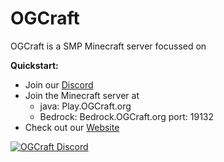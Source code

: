# OGCraft

OGCraft is a SMP Minecraft server focussed on 

**Quickstart:**
- Join our [Discord](https://OGCraft.org/discord)
- Join the Minecraft server at 
    - java: Play.OGCraft.org
    - Bedrock: Bedrock.OGCraft.org port: 19132
- Check out our [Website](https://wiki.ogcraft.org)

<a href="https://ogcraft.org/discord">
         <img alt="OGCraft Discord" src="https://github.com/OGCraftMC/ogcraft-site/blob/main/static/img/hero-bg.png?raw=true">
</a>